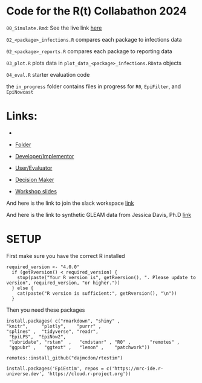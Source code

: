 # Code for the R(t) Collabathon 2024

`00_Simulate.Rmd`: See the live link [here](https://mobslab.shinyapps.io/simulate_infection_data/)

`02_<package>_infections.R` compares each package to infections data

`02_<package>_reports.R` compares each package to reporting data

`03_plot.R` plots data in `plot_data_<package>_infections.RData` objects

`04_eval.R` starter evaluation code

the `in_progress` folder contains files in progress for `R0`, `EpiFilter`, and `EpiNowcast`


# Links:

*

* [Folder](https://drive.google.com/drive/u/1/folders/1_lisRVP_FA5-gtz8zENxp6w6YDEKtXCm)
* [Developer/Implementor](https://docs.google.com/presentation/d/1ByTkzhI2t_2KcS-55ySd3TeVHUMyiln42DxMmJ0KAbg/edit#slide=id.g3047e1edbf3_0_0)
* [User/Evaluator](https://docs.google.com/presentation/d/1yjTKHkPsqzm8Gkqo-h_gAlxmGWh1EALgbcxQD4Bdsps/edit#slide=id.p)
* [Decision Maker](https://docs.google.com/presentation/d/1tCqI534oVKZItKZAoXjhsge81GmVOZx51pd5JKZ8oxI/edit#slide=id.p)
* [Workshop slides](https://docs.google.com/presentation/d/1mMpiTd7DUJr-_YpjISa9u-2vcSEz7xP9/edit#slide=id.p1)

And here is the link to join the slack workspace [link](https://join.slack.com/t/epicollabathon2024/shared_invite/zt-2r1oytrvr-omdMDJVzWOnW1faACxLeDQ)

And here is the link to synthetic GLEAM data from Jessica Davis, Ph.D [link](https://github.com/epistorm/rt-collabathon-2024)

# SETUP

First make sure you have the correct R installed
```
required_version <- "4.0.0"
  if (getRversion() < required_version) {
    stop(paste("Your R version is", getRversion(), ". Please update to version", required_version, "or higher."))
  } else {
    cat(paste("R version is sufficient:", getRversion(), "\n"))
  }
```


Then you need these packages
```
install.packages( c("rmarkdown", "shiny" ,    
"knitr",     "plotly",    "purrr" ,
"splines" ,  "tidyverse", "readr",    
 "EpiLPS",  "EpiNow2",
 "lubridate", "rstan"  ,   "cmdstanr" , "R0" ,       "remotes" ,   
 "ggpubr" ,   "ggtext" ,   "lemon" ,    "patchwork"))
 
remotes::install_github("dajmcdon/rtestim")

install.packages('EpiEstim', repos = c('https://mrc-ide.r-universe.dev', 'https://cloud.r-project.org'))
```


